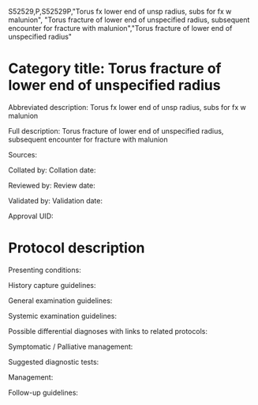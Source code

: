 S52529,P,S52529P,"Torus fx lower end of unsp radius, subs for fx w malunion", "Torus fracture of lower end of unspecified radius, subsequent encounter for fracture with malunion","Torus fracture of lower end of unspecified radius"
# Category title: Torus fracture of lower end of unspecified radius

Abbreviated description: Torus fx lower end of unsp radius, subs for fx w malunion

Full description: Torus fracture of lower end of unspecified radius, subsequent encounter for fracture with malunion

Sources:

Collated by:
Collation date:

Reviewed by:
Review date:

Validated by:
Validation date:

Approval UID:

# Protocol description

Presenting conditions:

History capture guidelines:

General examination guidelines:

Systemic examination guidelines:

Possible differential diagnoses with links to related protocols:

Symptomatic / Palliative management:

Suggested diagnostic tests:

Management:

Follow-up guidelines:
